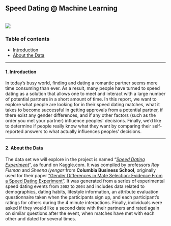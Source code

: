 ## Speed Dating @ Machine Learning

</br>

<div>
  <a href="https://open.vscode.dev/mohammadzainabbas/Speed-Dating-ML" target="_blank" style="cursor: pointer;"> 
    <img src="https://open.vscode.dev/badges/open-in-vscode.svg" style="cursor: pointer;"/>
  </a>
</div>

### Table of contents

- [Introduction](#introduction)
- [About the Data](#about-the-data)
<!-- - [Project Overview](#project-overview) -->

---

<a id="introduction" />

#### 1. Introduction

In today’s busy world, finding and dating a romantic partner seems more time consuming than ever. As a result, many people have turned to speed dating as a solution that allows one to meet and interact with a large number of potential partners in a short amount of time. In this report, we want to explore what people are looking for in their speed dating matches, what it takes to become successful in getting approvals from a potential partner, if there exist any gender differences, and if any other factors (such as the order you met your partner) influence peoples’ decisions. Finally, we’d like to determine if people really know what they want by comparing their self-reported answers to what actually influences peoples’ decisions.

---

<a id="about-the-data" />

#### 2. About the Data

The data set we will explore in the project is named “[_Speed Dating Experiment_](https://www.kaggle.com/datasets/annavictoria/speed-dating-experiment)”, as found on Kaggle.com. It was compiled by professors _Ray Fisman_ and _Sheena Iyengar_ from __Columbia Business School__, originally used for their paper [“Gender Differences in Mate Selection: Evidence From a Speed Dating Experiment”](http://www.stat.columbia.edu/~gelman/stuff_for_blog/sheena.pdf). It was generated from a series of experimental speed dating events from `2002` to `2004` and includes data related to demographics, dating habits, lifestyle information, an attribute evaluation questionnaire taken when the participants sign up, and each participant’s ratings for others during the 4 minute interactions. Finally, individuals were asked if they would like a second date with their partners and rated again on similar questions after the event, when matches have met with each other and dated for several times.


<!-- ---

<a id="project-overview" />

#### 2. Project Overview

The aim of this project is to work on machine learning project 

So, project can be divided up into three parts:

- [x] Statistics
- [x] Selectivity Estimations
- [x] Join Estimations

> Note: We will be working with PostgreSQL 13 stable version for the development purpose.

--- -->
